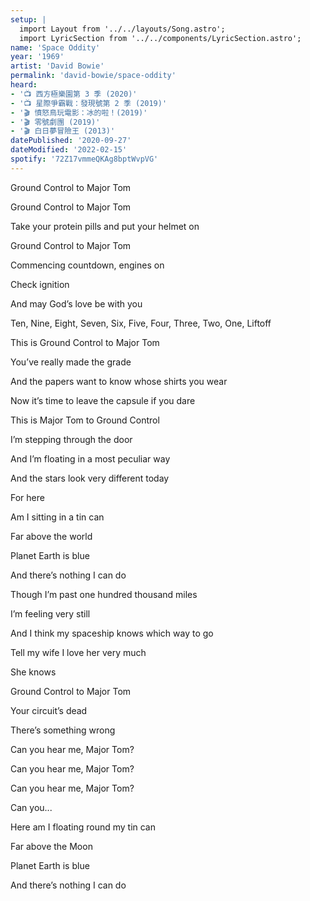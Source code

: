 ```yaml
---
setup: |
  import Layout from '../../layouts/Song.astro';
  import LyricSection from '../../components/LyricSection.astro';
name: 'Space Oddity'
year: '1969'
artist: 'David Bowie'
permalink: 'david-bowie/space-oddity'
heard:
- '📺 西方極樂園第 3 季 (2020)'
- '📺 星際爭霸戰：發現號第 2 季 (2019)'
- '🎬 憤怒鳥玩電影：冰的啦！(2019)'
- '🎬 零號劇團 (2019)'
- '🎬 白日夢冒險王 (2013)'
datePublished: '2020-09-27'
dateModified: '2022-02-15'
spotify: '72Z17vmmeQKAg8bptWvpVG'
---
```


<LyricSection>

Ground Control to Major Tom

Ground Control to Major Tom

Take your protein pills and put your helmet on

</LyricSection>

<LyricSection>

Ground Control to Major Tom

Commencing countdown, engines on

Check ignition

And may God&rsquo;s love be with you

</LyricSection>

<LyricSection>

Ten, Nine, Eight, Seven, Six, Five, Four, Three, Two, One, Liftoff

</LyricSection>

<LyricSection>

This is Ground Control to Major Tom

You&rsquo;ve really made the grade

And the papers want to know whose shirts you wear

Now it&rsquo;s time to leave the capsule if you dare

</LyricSection>

<LyricSection>

This is Major Tom to Ground Control

I&rsquo;m stepping through the door

And I&rsquo;m floating in a most peculiar way

And the stars look very different today

</LyricSection>

<LyricSection>

For here

Am I sitting in a tin can

Far above the world

Planet Earth is blue

And there&rsquo;s nothing I can do

</LyricSection>

<LyricSection>

Though I&rsquo;m past one hundred thousand miles

I&rsquo;m feeling very still

And I think my spaceship knows which way to go

Tell my wife I love her very much

She knows

</LyricSection>

<LyricSection>

Ground Control to Major Tom

Your circuit&rsquo;s dead

There&rsquo;s something wrong

Can you hear me, Major Tom?

Can you hear me, Major Tom?

Can you hear me, Major Tom?

Can you...

</LyricSection>

<LyricSection>

Here am I floating round my tin can

Far above the Moon

Planet Earth is blue

And there&rsquo;s nothing I can do

</LyricSection>
